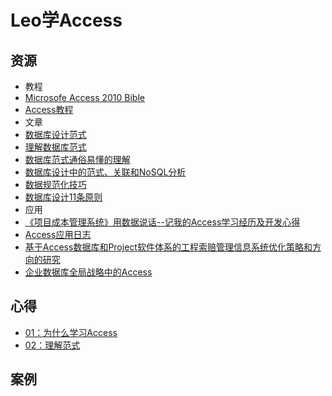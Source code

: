 # Leo学Access
## 资源
- 教程
 - [Microsofe Access 2010 Bible](https://db.tt/D4RsWvqesY)
 - [Access教程](https://www.yiibai.com/access/)
- 文章
 - [数据库设计范式](https://www.cnblogs.com/xiaxianfei/p/5454707.html)
 - [理解数据库范式](https://www.xuebuyuan.com/504431.html)
 - [数据库范式通俗易懂的理解](https://www.jianshu.com/p/91c922160830)
 - [数据库设计中的范式、关联和NoSQL分析](http://www.cnblogs.com/ningskyer/articles/5633044.html)
 - [数据规范化技巧](http://www.51zixue.net/ACCESS/13527.html)
 - [数据库设计11条原则](https://www.cnblogs.com/ningskyer/articles/5632017.html)
- 应用
 - [《项目成本管理系统》用数据说话--记我的Access学习经历及开发心得](http://www.accessoft.com/article-show.asp?id=16430)
 - [Access应用日志](http://www.cnblogs.com/weibaar/p/3923466.html)
 - [基于Access数据库和Project软件体系的工程索赔管理信息系统优化策略和方向的研究](https://www.xzbu.com/2/view-6032810.htm)
 - [企业数据库全局战略中的Access](http://www.jasoftiger.com/access/microsoft-access-within-an-organizations-overall-database-strategy.html)




## 心得
 - [01：为什么学习Access](https://github.com/wallivy/mydata/blob/master/myideas/myidea01.md)
 - [02：理解范式](https://github.com/wallivy/mydata/blob/master/myideas/myidea02.md)

## 案例
